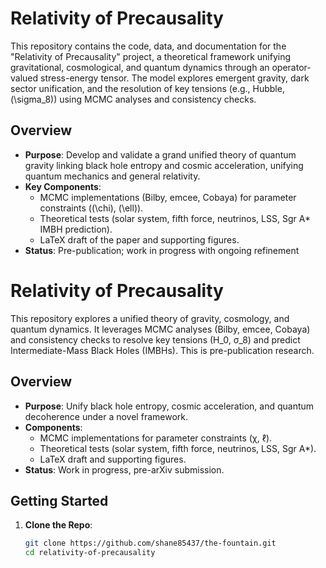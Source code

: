 # Relativity of Precausality

This repository contains the code, data, and documentation for the "Relativity of Precausality" project, a theoretical framework unifying gravitational, cosmological, and quantum dynamics through an operator-valued stress-energy tensor. The model explores emergent gravity, dark sector unification, and the resolution of key tensions (e.g., Hubble, \(\sigma_8\)) using MCMC analyses and consistency checks.

## Overview

- **Purpose**: Develop and validate a grand unified theory of quantum gravity linking black hole entropy and cosmic acceleration, unifying quantum mechanics and general relativity.
- **Key Components**: 
  - MCMC implementations (Bilby, emcee, Cobaya) for parameter constraints (\(\chi\), \(\ell\)).
  - Theoretical tests (solar system, fifth force, neutrinos, LSS, Sgr A* IMBH prediction).
  - LaTeX draft of the paper and supporting figures.
- **Status**: Pre-publication; work in progress with ongoing refinement

# Relativity of Precausality

This repository explores a unified theory of gravity, cosmology, and quantum dynamics. It leverages MCMC analyses (Bilby, emcee, Cobaya) and consistency checks to resolve key tensions (H_0, σ_8) and predict Intermediate-Mass Black Holes (IMBHs). This is pre-publication research.

## Overview

- **Purpose**: Unify black hole entropy, cosmic acceleration, and quantum decoherence under a novel framework.
- **Components**: 
  - MCMC implementations for parameter constraints (χ, ℓ).
  - Theoretical tests (solar system, fifth force, neutrinos, LSS, Sgr A*).
  - LaTeX draft and supporting figures.
- **Status**: Work in progress, pre-arXiv submission.

## Getting Started

1. **Clone the Repo**:
   ```bash
   git clone https://github.com/shane85437/the-fountain.git
   cd relativity-of-precausality